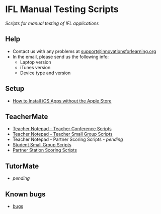 # IFL Manual Testing Scripts

*Scripts for manual testing of IFL applications*

## Help

* Contact us with any problems at <support@innovationsforlearning.org>
* In the email, please send us the following info:
    * Laptop version
    * iTunes version
    * Device type and version

## Setup

* [How to Install iOS Apps without the Apple Store](https://github.com/innovationsforlearning/manual-testing-scripts/blob/master/how_to_install_teachermate_apps.md)

## TeacherMate

* [Teacher Notepad - Teacher Conference Scripts](https://github.com/innovationsforlearning/manual-testing-scripts/blob/master/teachermate-teacher_notepad-teacher_conference_testing_scripts.md)
* [Teacher Notepad - Teacher Small Group Scripts](https://github.com/innovationsforlearning/manual-testing-scripts/blob/master/teacher_notepad-teacher_small_group_testing_scripts.md)
* Teacher Notepad - Partner Scoring Scripts - *pending*
* [Student Small Group Scripts](https://github.com/innovationsforlearning/manual-testing-scripts/blob/master/teachermate-student_small_group.md)
* [Partner Station Scoring Scripts](https://github.com/innovationsforlearning/manual-testing-scripts/blob/master/teachermate-partnerstation_testing_scripts.md)

## TutorMate

* *pending*

## Known bugs

* [bugs](https://github.com/innovationsforlearning/manual-testing-scripts/blob/master/bugs.md)

